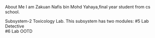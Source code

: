 About Me
I am Zakuan Nafis bin Mohd Yahaya,final year student from cs school.

Subsystem-2 Toxicology Lab. This subsystem has two modules: 
#5 Lab Detective  
#6 Lab OOTD
